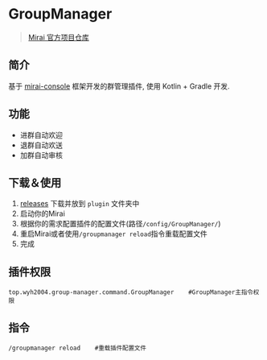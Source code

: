 # GroupManager

> [Mirai 官方项目仓库](https://github.com/mamoe/mirai)

## 简介
基于 [mirai-console](https://github.com/mamoe/mirai-console) 框架开发的群管理插件, 使用 Kotlin + Gradle 开发.

## 功能
- 进群自动欢迎
- 退群自动欢送
- 加群自动审核

## 下载＆使用
1. [releases](https://github.com/VIPWYH2004/GroupManager/releases) 下载并放到 `plugin` 文件夹中
2. 启动你的Mirai
3. 根据你的需求配置插件的配置文件(路径`/config/GroupManager/`)
4. 重启Mirai或者使用`/groupmanager reload`指令重载配置文件
5. 完成

## 插件权限
```
top.wyh2004.group-manager.command.GroupManager    #GroupManager主指令权限
```

## 指令
```
/groupmanager reload    #重载插件配置文件
```



